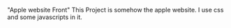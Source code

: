 "Apple website Front" 
This Project is somehow the apple website.
I use css and some javascripts in it.
